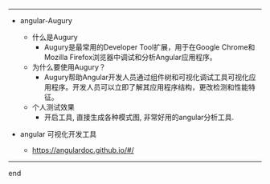 
---

- angular-Augury
  - 什么是Augury
    - Augury是最常用的Developer Tool扩展，用于在Google Chrome和Mozilla Firefox浏览器中调试和分析Angular应用程序。
  - 为什么要使用Augury？
    - Augury帮助Angular开发人员通过组件树和可视化调试工具可视化应用程序。开发人员可以立即了解其应用程序结构，更改检测和性能特征。
  - 个人测试效果
    - 开启工具, 直接生成各种模式图, 非常好用的angular分析工具.

- angular 可视化开发工具
  - https://angulardoc.github.io/#/


---

end
